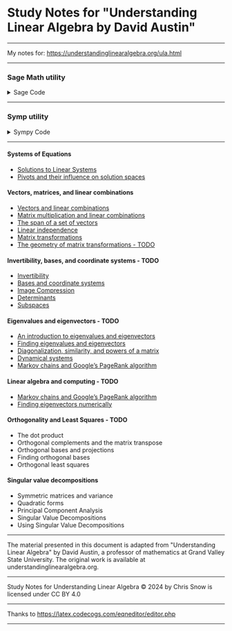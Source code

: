 # Study Notes for "Understanding Linear Algebra by David Austin"

----

My notes for: https://understandinglinearalgebra.org/ula.html

----

### Sage Math utility

<details>
 <summary>Sage Code</summary>

```python
def my_solve(augmented_matrix):

    A = augmented_matrix[:, :-1]
    Y = augmented_matrix[:, -1]

    m, n = A.dimensions()
    p, q = Y.dimensions()

    if m!=p:
        raise RuntimeError("The matrices have different numbers of rows")
    X = vector([var("x_{}".format(i)) for i in [0..n-1]])

    # don't include the free variables in solve
    X_pivots = vector([var("x_{}".format(i)) for i in [0..n-1] if i in A.pivots()])
    X_free = vector([var("x_{}".format(i)) for i in [0..n-1] if i not in A.pivots()])

    sols = []
    for j in range(q):
        system = [A[i]*X==Y[i,j] for i in range(m)]
        sols += solve(system, *X_pivots)
        
    return sols, X_pivots, X_free



def solution_details(augmented_matrix):
    '''
    - If every column of the coefficient matrix contains a pivot position, 
      then the system has a unique solution
    - If the constant column contains a pivot then there is no solution
    - If there is a column in the coefficient matrix that contains no pivot position, 
      then the system has infinitely many solutions.
    - Columns that contain a pivot position correspond to basic variables
      Columns that do not contain a pivot position correspond to free variables.
    '''
    
    try:
        num_coeff_cols = augmented_matrix.subdivisions()[1][0]
        if not num_coeff_cols > 0:
            raise ValueError("Subdivided augmented matrix required1.")
    except (AttributeError, IndexError):
        raise ValueError("Subdivided augmented matrix required.")
        
    pivots = augmented_matrix.pivots()
    const_col = num_coeff_cols + 1
    
    print("##############################", end="\n\n")
    print(augmented_matrix, end="\n\n")
    print(augmented_matrix.rref(), end="\n\n")
    # print("pivots: ", pivots, end="\n\n")
    
    # zero base const col
    if (const_col - 1) in pivots:
        print('No Solution (Inconsistent - const col has pivot)')
    else:
        if (len(pivots)) == num_coeff_cols:
            print("Unique Solution (pivot position in each col)")
        elif len(pivots) < num_coeff_cols:
            print('Infinitely Many Solutions (>= 1 coeff col with no pivots)')

    
    solution, X_pivots, X_free = my_solve(augmented_matrix)
    if solution:
        # flatten solution list
        import operator
        solution = reduce(operator.concat, solution)
    
    print("Columns that:")
    print(" - contain a pivot position correspond to basic variables")
    print(" - do not contain a pivot position correspond to free variables")
    print("Pivots (leading) variables: ", X_pivots)
    print("Free variables: ", X_free)
    print("Solution: ")
    [ print(f'  {s}') for s in solution if len(solution) ]
    print()
    
# Examples

M = matrix(QQ, 3, [1,2,3,0,1,2,0,0,1])
v = vector(QQ, [4,3,2])
Maug = M.augment(v, subdivide=True)
solution_details(Maug)


M = matrix(QQ, 2, [1,1,2,2])
v = vector(QQ, [4,8])
Maug = M.augment(v, subdivide=True)
solution_details(Maug)


M = matrix(QQ, 3, [1,2,3,0,1,2,0,0,0])
v = vector(QQ, [4,3,1])
Maug = M.augment(v, subdivide=True)
solution_details(Maug)


##############################

[1 2 3|4]
[0 1 2|3]
[0 0 1|2]

[ 1  0  0| 0]
[ 0  1  0|-1]
[ 0  0  1| 2]

Unique Solution (pivot position in each col)
Columns that:
 - contain a pivot position correspond to basic variables
 - do not contain a pivot position correspond to free variables
Solution:  [[x_0 == 0, x_1 == -1, x_2 == 2]]

##############################

[1 1|4]
[2 2|8]

[1 1|4]
[0 0|0]

Infinitely Many Solutions (>= 1 coeff col with no pivots)
Columns that:
 - contain a pivot position correspond to basic variables
 - do not contain a pivot position correspond to free variables
Solution:  [[x_0 == -x_1 + 4]]

##############################

[1 2 3|4]
[0 1 2|3]
[0 0 0|1]

[ 1  0 -1| 0]
[ 0  1  2| 0]
[ 0  0  0| 1]

No Solution (Inconsistent - const col has pivot)
Columns that:
 - contain a pivot position correspond to basic variables
 - do not contain a pivot position correspond to free variables
Solution:  []

##############################
```

</details>

----

### Symp utility

<details>
 <summary>Sympy Code</summary>

```python
from sympy import symbols, Eq, solve, Matrix, pprint

x, y, z = symbols('x y z')

def has_solution(augmented_matrix):
    # Get the number of variables
    num_variables = augmented_matrix.shape[1] - 1
    
    # Generate symbols for variables
    variables = symbols('x:' + str(num_variables))
    
    # Extract coefficients and constants from the augmented matrix
    coefficients = augmented_matrix[:, :-1]
    constants = augmented_matrix[:, -1]

    # Create equations from the coefficients and constants
    equations = []
    for i in range(len(constants)):
        equation = Eq(sum(coefficients[i, j] * variables[j] for j in range(num_variables)), constants[i])
        equations.append(equation)

    # Solve the equations
    solution = solve(equations, variables, dict=True)
    return solution

def solution_details(augmented_matrix):
    '''
    - If every column of the coefficient matrix contains a pivot position, 
      then the system has a unique solution.
    - If there is a column in the coefficient matrix that contains no pivot position, 
      then the system has infinitely many solutions.
    - Columns that contain a pivot position correspond to basic variables
      Columns that do not contain a pivot position correspond to free variables.
    '''
    
    coeff_matrix = augmented_matrix[:, :-1]  # Extracting only the coefficient matrix
    const_matrix = augmented_matrix[:, -1:]
    
    pivot_columns = coeff_matrix.rref()[1]
    coeff_num_cols = coeff_matrix.shape[0]
    
    # useful to check if rightmost col has a pivot
    aug_pivot_columns = augmented_matrix.rref()[1]
    last_column_index = augmented_matrix.shape[1] - 1
    last_column_is_pivot = last_column_index in aug_pivot_columns

    # columns with a pivot
    basic_variable_columns = list(pivot_columns)
    
    # columns without a pivot
    free_variable_columns = list(set(range(coeff_num_cols)) - set(pivot_columns))
 
    solution = has_solution(augmented_matrix)
    
    response = ""
    
    if not solution:
        response = 'No Solution.\n'
    elif len(pivot_columns) == coeff_num_cols:
        response = 'Unique Solution (pivot position in each col):\n'
    elif len(pivot_columns) < coeff_num_cols:
        response = 'Infinitely Many Solutions (>= 1 coeff col with no pivots):\n'
    
    if last_column_is_pivot:
        response += '  Inconsistent - rightmost column has pivot\n'
    
    return response + (
        f'  Basic Variable Columns: {basic_variable_columns} (pivot cols)\n'
        f'  Free Variable Columns: {free_variable_columns} (cols without pivots)\n'
        f'  Solution: {solution}\n'
    )

# Test matrices
A = Matrix([
    [1, 2, 3, 4],
    [0, 1, 2, 3],
    [0, 0, 1, 2]
])

B = Matrix([
    [1, 2, 3, 4],
    [0, 1, 2, 3],
    [0, 0, 0, 1]
])

C = Matrix([
    [1, 2, -3, 4],
    [2, 4, -6, 8],
    [3, 6, -9, 12]  # All entries in the last column are 0
])

print("Matrix A:", solution_details(A))
pprint(A.rref()[0])
print()

print("Matrix B:", solution_details(B))
pprint(B.rref()[0])
print()

print("Matrix C:", solution_details(C))
pprint(C.rref()[0])
print()


# Matrix A: Unique Solution (pivot position in each col):
#   Basic Variable Columns: [0, 1, 2] (pivot cols)
#   Free Variable Columns: [] (cols without pivots)
#   Solution: [{x: 0, y: -1, z: 2}]

# ⎡1  0  0  0 ⎤
# ⎢           ⎥
# ⎢0  1  0  -1⎥
# ⎢           ⎥
# ⎣0  0  1  2 ⎦

# Matrix B: No Solution.
#   Inconsistent - rightmost column has pivot
#   Basic Variable Columns: [0, 1] (pivot cols)
#   Free Variable Columns: [2] (cols without pivots)
#   Solution: []

# ⎡1  0  -1  0⎤
# ⎢           ⎥
# ⎢0  1  2   0⎥
# ⎢           ⎥
# ⎣0  0  0   1⎦

# Matrix C: Infinitely Many Solutions (>= 1 coeff col with no pivots):
#   Basic Variable Columns: [0] (pivot cols)
#   Free Variable Columns: [1, 2] (cols without pivots)
#   Solution: [{x: -2*y + 3*z + 4}]

# ⎡1  2  -3  4⎤
# ⎢           ⎥
# ⎢0  0  0   0⎥
# ⎢           ⎥
# ⎣0  0  0   0⎦
```
</details>

---

#### Systems of Equations
 - [Solutions to Linear Systems](./pages/01_systems_of_equations_solutions_to_linear_systems.md)
 - [Pivots and their influence on solution spaces](./pages/01_systems_of_equations_pivots.md)

#### Vectors, matrices, and linear combinations
 - [Vectors and linear combinations](./pages/2.1_vectors_and_linear_combinations.md)
 - [Matrix multiplication and linear combinations](./pages/2.2_matrix_multiplication_and_linear_combinations.md)
 - [The span of a set of vectors](./pages/2.3_the_span_of_a_set_of_vectors.md)
 - [Linear independence](./pages/2.4_linear_independence.md)
 - [Matrix transformations](./pages/2.5_matrix_transformations.md)
 - [The geometry of matrix transformations - TODO]()

#### Invertibility, bases, and coordinate systems - TODO
 - [Invertibility]()
 - [Bases and coordinate systems]()
 - [Image Compression]()
 - [Determinants]()
 - [Subspaces]()

#### Eigenvalues and eigenvectors - TODO
 - [An introduction to eigenvalues and eigenvectors]()
 - [Finding eigenvalues and eigenvectors]()
 - [Diagonalization, similarity, and powers of a matrix]()
 - [Dynamical systems]()
 - [Markov chains and Google’s PageRank algorithm]()

#### Linear algebra and computing - TODO
 - [Markov chains and Google’s PageRank algorithm]()
 - [Finding eigenvectors numerically]()

#### Orthogonality and Least Squares - TODO
 - The dot product
 - Orthogonal complements and the matrix transpose
 - Orthogonal bases and projections
 - Finding orthogonal bases
 - Orthogonal least squares

#### Singular value decompositions
 - Symmetric matrices and variance
 - Quadratic forms
 - Principal Component Analysis
 - Singular Value Decompositions
 - Using Singular Value Decompositions

---

The material presented in this document is adapted from "Understanding Linear Algebra" by David Austin, a professor of mathematics at Grand Valley State University. The original work is available at understandinglinearalgebra.org.

---

Study Notes for Understanding Linear Algebra © 2024 by Chris Snow is licensed under CC BY 4.0 

---

Thanks to https://latex.codecogs.com/eqneditor/editor.php

---
